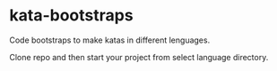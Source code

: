 # kata-bootstraps
Code bootstraps to make katas in different lenguages.

Clone repo and then start your project from select language directory.

